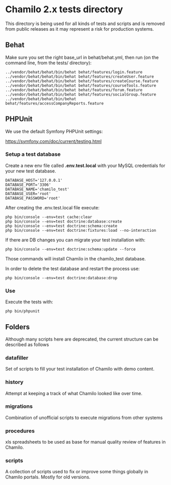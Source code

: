 # Chamilo 2.x tests directory

This directory is being used for all kinds of tests and scripts and is removed from
public releases as it may represent a risk for production systems.

## Behat 

Make sure you set the right base_url in behat/behat.yml, then run (on the command
line, from the tests/ directory): 
```
../vendor/behat/behat/bin/behat behat/features/login.feature
../vendor/behat/behat/bin/behat behat/features/createUser.feature
../vendor/behat/behat/bin/behat behat/features/createCourse.feature
../vendor/behat/behat/bin/behat behat/features/courseTools.feature
../vendor/behat/behat/bin/behat behat/features/forum.feature
../vendor/behat/behat/bin/behat behat/features/socialGroup.feature
../vendor/behat/behat/bin/behat behat/features/accessCompanyReports.feature
```

## PHPUnit 

We use the default Symfony PHPUnit settings:

https://symfony.com/doc/current/testing.html

### Setup a test database

Create a new env file called **.env.test.local** with your MySQL credentials for your new test database.

```
DATABASE_HOST='127.0.0.1'
DATABASE_PORT='3306'
DATABASE_NAME='chamilo_test'
DATABASE_USER='root'
DATABASE_PASSWORD='root'
```

After creating the .env.test.local file execute: 

```
php bin/console --env=test cache:clear
php bin/console --env=test doctrine:database:create
php bin/console --env=test doctrine:schema:create
php bin/console --env=test doctrine:fixtures:load --no-interaction
```

If there are DB changes you can migrate your test installation with:

`php bin/console --env=test doctrine:schema:update --force`

Those commands will install Chamilo in the chamilo_test database.

In order to delete the test database and restart the process use:

`php bin/console --env=test doctrine:database:drop`

### Use 
Execute the tests with: 

`php bin/phpunit`


## Folders

Although many scripts here are deprecated, the current structure can be
 described as follows

### datafiller

Set of scripts to fill your test installation of Chamilo with demo content.

### history

Attempt at keeping a track of what Chamilo looked like over time.

### migrations

Combination of unofficial scripts to execute migrations from other systems

### procedures

xls spreadsheets to be used as base for manual quality review of features in
Chamilo.

### scripts

A collection of scripts used to fix or improve some things globally in Chamilo
portals. Mostly for old versions.
